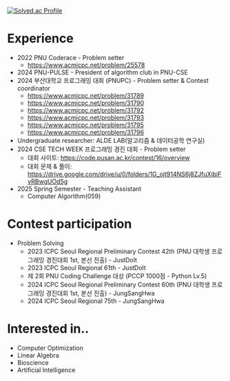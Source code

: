 [![Solved.ac Profile](http://mazassumnida.wtf/api/v2/generate_badge?boj=cop_ghost)](https://solved.ac/cop_ghost/)

# Experience
- 2022 PNU Coderace - Problem setter
    - https://www.acmicpc.net/problem/25578
- 2024 PNU-PULSE - President of algorithm club in PNU-CSE
- 2024 부산대학교 프로그래밍 대회 (PNUPC) - Problem setter & Contest coordinator
    - https://www.acmicpc.net/problem/31789
    - https://www.acmicpc.net/problem/31790
    - https://www.acmicpc.net/problem/31792
    - https://www.acmicpc.net/problem/31793
    - https://www.acmicpc.net/problem/31795
    - https://www.acmicpc.net/problem/31796
- Undergraduate researcher: ALDE LAB(알고리즘 & 데이터공학 연구실)
- 2024 CSE TECH WEEK 프로그래밍 경진 대회 - Problem setter
    - 대회 사이트: https://code.pusan.ac.kr/contest/16/overview
    - 대회 문제 & 풀이: https://drive.google.com/drive/u/0/folders/1G_ojt914NS6j8ZJfuXibiFvRBwgUOd5g
- 2025 Spring Semester - Teaching Assistant
    - Computer Algorithm(059)

# Contest participation
- Problem Solving
    - 2023 ICPC Seoul Regional Preliminary Contest 42th (PNU 대학생 프로그래밍 경진대회 1st, 본선 진출) - JustDoIt
    - 2023 ICPC Seoul Regional 61th - JustDoIt
    - 제 2회 PNU Coding Challenge 대상 (PCCP 1000점 - Python Lv.5)
    - 2024 ICPC Seoul Regional Preliminary Contest 60th (PNU 대학생 프로그래밍 경진대회 1st, 본선 진출) - JungSangHwa
    - 2024 ICPC Seoul Regional 75th - JungSangHwa
 
# Interested in..
- Computer Optimization
- Linear Algebra
- Bioscience
- Artificial Intelligence
